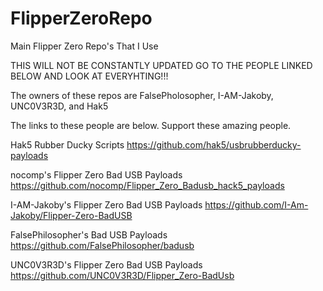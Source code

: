 # FlipperZeroRepo
Main Flipper Zero Repo's That I Use

THIS WILL NOT BE CONSTANTLY UPDATED GO TO THE PEOPLE LINKED BELOW AND LOOK AT EVERYHTING!!!

The owners of these repos are FalsePholosopher, I-AM-Jakoby, UNC0V3R3D, and Hak5

The links to these people are below. Support these amazing people.

Hak5 Rubber Ducky Scripts
https://github.com/hak5/usbrubberducky-payloads

nocomp's Flipper Zero Bad USB Payloads
https://github.com/nocomp/Flipper_Zero_Badusb_hack5_payloads

I-AM-Jakoby's Flipper Zero Bad USB Payloads
https://github.com/I-Am-Jakoby/Flipper-Zero-BadUSB

FalsePhilosopher's Bad USB Payloads
https://github.com/FalsePhilosopher/badusb

UNC0V3R3D's Flipper Zero Bad USB Payloads
https://github.com/UNC0V3R3D/Flipper_Zero-BadUsb
